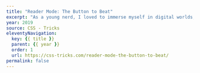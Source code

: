 ```yaml
---
title: "Reader Mode: The Button to Beat"
excerpt: "As a young nerd, I loved to immerse myself in digital worlds, learning the ins and outs of the rules someone else had created for me (intentionally or not). But the older and crankier I get, the more I find myself losing patience when navigating these 'delightful' experiences"
year: 2019
source: CSS - Tricks
eleventyNavigation:
  key: {{ title }}
  parent: {{ year }}
  order: 1
  url: https://css-tricks.com/reader-mode-the-button-to-beat/
permalink: false
---
```

